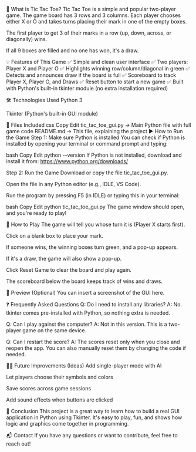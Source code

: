 📌 What is Tic Tac Toe?
Tic Tac Toe is a simple and popular two-player game. The game board has 3 rows and 3 columns. Each player chooses either X or O and takes turns placing their mark in one of the empty boxes.

The first player to get 3 of their marks in a row (up, down, across, or diagonally) wins.

If all 9 boxes are filled and no one has won, it's a draw.

💡 Features of This Game
✅ Simple and clean user interface
✅ Two players: Player X and Player O
✅ Highlights winning row/column/diagonal in green
✅ Detects and announces draw if the board is full
✅ Scoreboard to track Player X, Player O, and Draws
✅ Reset button to start a new game
✅ Built with Python's built-in tkinter module (no extra installation required)

🛠️ Technologies Used
Python 3

Tkinter (Python's built-in GUI module)

📂 Files Included
css
Copy
Edit
tic_tac_toe_gui.py         → Main Python file with full game code
README.md                  → This file, explaining the project
▶️ How to Run the Game
Step 1: Make sure Python is installed
You can check if Python is installed by opening your terminal or command prompt and typing:

bash
Copy
Edit
python --version
If Python is not installed, download and install it from: https://www.python.org/downloads/

Step 2: Run the Game
Download or copy the file tic_tac_toe_gui.py.

Open the file in any Python editor (e.g., IDLE, VS Code).

Run the program by pressing F5 (in IDLE) or typing this in your terminal:

bash
Copy
Edit
python tic_tac_toe_gui.py
The game window should open, and you're ready to play!

🧠 How to Play
The game will tell you whose turn it is (Player X starts first).

Click on a blank box to place your mark.

If someone wins, the winning boxes turn green, and a pop-up appears.

If it's a draw, the game will also show a pop-up.

Click Reset Game to clear the board and play again.

The scoreboard below the board keeps track of wins and draws.

📸 Preview (Optional)
You can insert a screenshot of the GUI here.

❓ Frequently Asked Questions
Q: Do I need to install any libraries?
A: No. tkinter comes pre-installed with Python, so nothing extra is needed.

Q: Can I play against the computer?
A: Not in this version. This is a two-player game on the same device.

Q: Can I restart the score?
A: The scores reset only when you close and reopen the app. You can also manually reset them by changing the code if needed.

🧑‍💻 Future Improvements (Ideas)
Add single-player mode with AI

Let players choose their symbols and colors

Save scores across game sessions

Add sound effects when buttons are clicked

🏁 Conclusion
This project is a great way to learn how to build a real GUI application in Python using Tkinter. It's easy to play, fun, and shows how logic and graphics come together in programming.

📬 Contact
If you have any questions or want to contribute, feel free to reach out!
